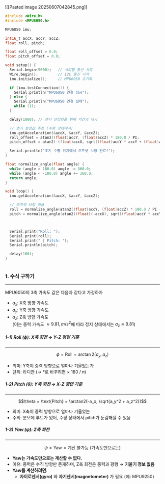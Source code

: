 ![[Pasted image 20250607042845.png]]

``` cpp
#include <Wire.h>
#include <MPU6050.h>

MPU6050 imu;

int16_t accX, accY, accZ;
float roll, pitch;

float roll_offset = 0.0;
float pitch_offset = 0.0;

void setup() {
  Serial.begin(9600);   // 시리얼 통신 시작
  Wire.begin();         // I2C 통신 시작
  imu.initialize();     // MPU6050 초기화

  if (imu.testConnection()) {
    Serial.println("MPU6050 연결 성공");
  } else {
    Serial.println("MPU6050 연결 실패");
    while (1);
  }

  delay(1000); // 센서 안정화를 위해 약간의 대기

  // 초기 보정값 측정 (수평 상태에서)
  imu.getAcceleration(&accX, &accY, &accZ);
  roll_offset = atan2((float)accY, (float)accZ) * 180.0 / PI;
  pitch_offset = atan2(-(float)accX, sqrt((float)accY * accY + (float)accZ * accZ)) * 180.0 / PI;

  Serial.println("초기 수평 위치에서 오프셋 보정 완료!");
}

float normalize_angle(float angle) {
  while (angle > 180.0) angle -= 360.0;
  while (angle < -180.0) angle += 360.0;
  return angle;
}

void loop() {
  imu.getAcceleration(&accX, &accY, &accZ);

  // 오프셋 보정 적용
  roll = normalize_angle(atan2((float)accY, (float)accZ) * 180.0 / PI - roll_offset);
  pitch = normalize_angle(atan2((float)(-accX), sqrt((float)accY * accY + (float)accZ * accZ)) * 180.0 / PI - pitch_offset);



  Serial.print("Roll: ");
  Serial.print(roll);
  Serial.print(" | Pitch: ");
  Serial.println(pitch);

  delay(100);
}



```

### 1. 수식 구하기
---
MPU6050의 3축 가속도 값은 다음과 같다고 가정하자

- $a_x$: X축 방향 가속도
- $a_y$: Y축 방향 가속도
- $a_z$: Z축 방향 가속도  
    (이는 중력 가속도 $\approx 9.81 , m/s^2$에 따라 정지 상태에서는 $a_z \approx 9.81$)

##### 1-1) **Roll** ($\phi$): X축 회전 → Y-Z 평면 기준
---
$$\phi = \text{Roll} = \arctan2(a_y, a_z)$$

- 의미: Y축이 중력 방향으로 얼마나 기울었는가
- 단위: 라디안 (→ °로 바꾸려면 × 180 / π)

##### 1-2) **Pitch** ($\theta$): Y축 회전 → X-Z 평면 기준
---
$$\theta = \text{Pitch} = \arctan2(-a_x, \sqrt{a_y^2 + a_z^2})$$

- 의미: X축이 중력 방향으로 얼마나 기울었는
- 주의: 분모에 루트가 있어, 수평 상태에서 pitch가 둔감해질 수 있음

##### 1-3) **Yaw** ($\psi$): Z축 회전
---
$$\psi = \text{Yaw} = \text{계산 불가능 (가속도만으로는)}$$

- **Yaw는 가속도만으로는 계산할 수 없다.**
- 이유: 중력은 수직 방향만 존재하며, Z축 회전은 중력과 평행 → **기울기 정보 없음**
- **Yaw를 계산하려면**:
    - **자이로센서(gyro)** 와 **자기센서(magnetometer)** 가 필요 (예: MPU9250)

